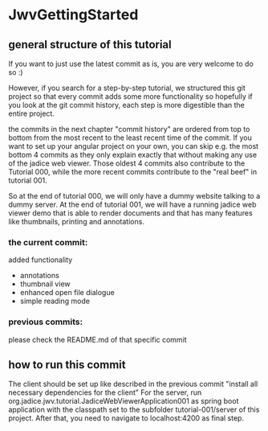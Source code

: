 # JwvGettingStarted

## general structure of this tutorial ##
If you want to just use the latest commit as is, you are very welcome to do so :)

However, if you search for a step-by-step tutorial, we structured this git project 
so that every commit adds some more functionality so hopefully if you look at the 
git commit history, each step is more digestible than the entire project. 

the commits in the next chapter "commit history" are ordered from top to bottom from the most recent 
to the least recent time of the commit. If you want to set up your angular project on your own, 
you can skip e.g. the most bottom 4 commits as they only explain exactly that without making any use of 
the jadice web viewer. Those oldest 4 commits also contribute to the Tutorial 000, while the more recent
commits contribute to the "real beef" in tutorial 001. 

So at the end of tutorial 000, we will only have a dummy website talking to a dummy server.
At the end of tutorial 001, we will have a running jadice web viewer demo that is able to render documents
and that has many features like thumbnails, printing and annotations.



### the current commit: ###
added functionality
* annotations
* thumbnail view
* enhanced open file dialogue
* simple reading mode

### previous commits: ###
please check the README.md of that specific commit


## how to run this commit ##
The client should be set up like described in the previous commit "install all necessary dependencies for the client"
For the server, run org.jadice.jwv.tutorial.JadiceWebViewerApplication001 as spring boot application with the classpath set to the subfolder tutorial-001/server of this project. 
After that, you need to navigate to localhost:4200 as final step.